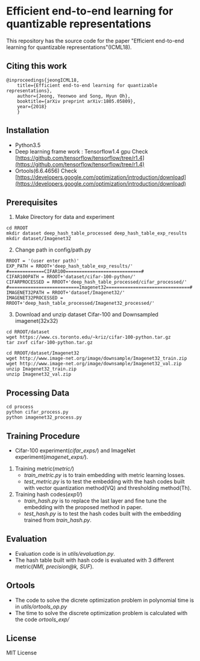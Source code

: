  # Efficient end-to-end learning for quantizable representations
This repository has the source code for the paper "Efficient end-to-end learning for quantizable representations"(ICML18).

## Citing this work
```
@inproceedings{jeongICML18,
    title={Efficient end-to-end learning for quantizable representations},
    author={Jeong, Yeonwoo and Song, Hyun Oh},
    booktitle={arXiv preprint arXiv:1805.05809},
    year={2018}
    }
```

## Installation
* Python3.5
* Deep learning frame work : Tensorflow1.4 gpu
Check [https://github.com/tensorflow/tensorflow/tree/r1.4](https://github.com/tensorflow/tensorflow/tree/r1.4)
* Ortools(6.6.4656)
Check [https://developers.google.com/optimization/introduction/download](https://developers.google.com/optimization/introduction/download)

## Prerequisites
1. Make Directory for data and experiment
```
cd RROOT
mkdir dataset deep_hash_table_processed deep_hash_table_exp_results
mkdir dataset/Imagenet32
``` 
2. Change path in config/path.py
```
RROOT = '(user enter path)'
EXP_PATH = RROOT+'deep_hash_table_exp_results/'
#=============CIFAR100============================#
CIFAR100PATH = RROOT+'dataset/cifar-100-python/'
CIFARPROCESSED = RROOT+'deep_hash_table_processed/cifar_processed/'
#==========================Imagenet32===============================#
IMAGENET32PATH = RROOT+'dataset/Imagenet32/'
IMAGENET32PROCESSED = RROOT+'deep_hash_table_processed/Imagenet32_processed/'
```
3. Download and unzip dataset Cifar-100 and Downsampled imagenet(32x32)
```
cd RROOT/dataset
wget https://www.cs.toronto.edu/~kriz/cifar-100-python.tar.gz
tar zxvf cifar-100-python.tar.gz

cd RROOT/dataset/Imagenet32
wget http://www.image-net.org/image/downsample/Imagenet32_train.zip
wget http://www.image-net.org/image/downsample/Imagenet32_val.zip
unzip Imagenet32_train.zip
unzip Imagenet32_val.zip
```
## Processing Data
```
cd process
python cifar_process.py
python imagenet32_process.py 
```

## Training Procedure
* Cifar-100 experiment(*cifar_exps/*) and ImageNet experiment(*imagenet_exps/*).
1. Training metric(*metric/*)
    - *train_metric.py* is to train embedding with metric learning losses.
    - *test_metric.py* is to test the embedding with the hash codes built with vector quantization method(VQ) and thresholding method(Th).
2. Training hash codes(*exp1/*)
    - *train_hash.py* is to replace the last layer and fine tune the embedding with the proposed method in paper.
    - *test_hash.py* is to test the hash codes built with the embedding trained from *train_hash.py*.
## Evaluation
* Evaluation code is in *utils/evaluation.py*.
* The hash table built with hash code is evaluated with 3 different metric(*NMI, precision@k, SUF*).

## Ortools
* The code to solve the dicrete optimization problem in polynomial time is in *utils/ortools_op.py*
* The time to solve the discrete optimization problem is calculated with the code *ortools_exp/*

## License 
MIT License


